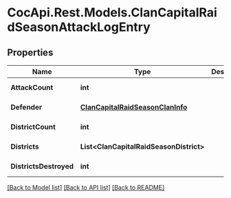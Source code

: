 # CocApi.Rest.Models.ClanCapitalRaidSeasonAttackLogEntry

## Properties

Name | Type | Description | Notes
------------ | ------------- | ------------- | -------------
**AttackCount** | **int** |  | [optional] [readonly] 
**Defender** | [**ClanCapitalRaidSeasonClanInfo**](ClanCapitalRaidSeasonClanInfo.md) |  | [optional] [readonly] 
**DistrictCount** | **int** |  | [optional] [readonly] 
**Districts** | **List&lt;ClanCapitalRaidSeasonDistrict&gt;** |  | [optional] [readonly] 
**DistrictsDestroyed** | **int** |  | [optional] [readonly] 

[[Back to Model list]](../../README.md#documentation-for-models) [[Back to API list]](../../README.md#documentation-for-api-endpoints) [[Back to README]](../../README.md)

